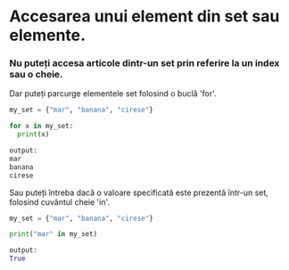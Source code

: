 # Accesarea unui element din set sau elemente.

### Nu puteți accesa articole dintr-un set prin referire la un index sau o cheie.

Dar puteți parcurge elementele set folosind o buclă 'for'.

```python
my_set = {"mar", "banana", "cirese"}

for x in my_set:
  print(x)

output:
mar
banana
cirese
```

Sau puteți întreba dacă o valoare specificată este prezentă într-un set, folosind cuvântul cheie 'in'.

```python
my_set = {"mar", "banana", "cirese"}

print("mar" in my_set)

output:
True
```
